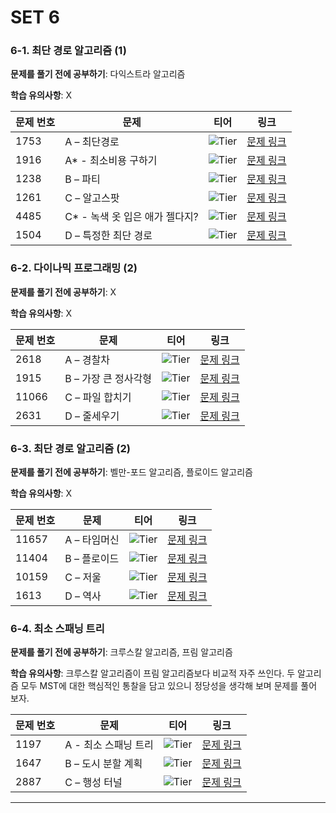 # SET 6

### 6-1. 최단 경로 알고리즘 (1)

**문제를 풀기 전에 공부하기**: 다익스트라 알고리즘

**학습 유의사항**: X

| 문제 번호 | 문제 | 티어 | 링크 |
|------|------|------|------|
| 1753 | A – 최단경로 | ![Tier](https://d2gd6pc034wcta.cloudfront.net/tier/12.svg) | [문제 링크](https://www.acmicpc.net/problem/1753) |
| 1916 | A* - 최소비용 구하기 | ![Tier](https://d2gd6pc034wcta.cloudfront.net/tier/11.svg) | [문제 링크](https://www.acmicpc.net/problem/1916) |
| 1238 | B – 파티 | ![Tier](https://d2gd6pc034wcta.cloudfront.net/tier/13.svg) | [문제 링크](https://www.acmicpc.net/problem/1238) |
| 1261 | C – 알고스팟 | ![Tier](https://d2gd6pc034wcta.cloudfront.net/tier/12.svg) | [문제 링크](https://www.acmicpc.net/problem/1261) |
| 4485 | C* - 녹색 옷 입은 애가 젤다지? | ![Tier](https://d2gd6pc034wcta.cloudfront.net/tier/12.svg) | [문제 링크](https://www.acmicpc.net/problem/4485) |
| 1504 | D – 특정한 최단 경로 | ![Tier](https://d2gd6pc034wcta.cloudfront.net/tier/12.svg) | [문제 링크](https://www.acmicpc.net/problem/1504) |

### 6-2. 다이나믹 프로그래밍 (2)

**문제를 풀기 전에 공부하기**: X

**학습 유의사항**: X

| 문제 번호 | 문제 | 티어 | 링크 |
|------|------|------|------|
| 2618 | A – 경찰차 | ![Tier](https://d2gd6pc034wcta.cloudfront.net/tier/17.svg) | [문제 링크](https://www.acmicpc.net/problem/2618) |
| 1915 | B – 가장 큰 정사각형 | ![Tier](https://d2gd6pc034wcta.cloudfront.net/tier/12.svg) | [문제 링크](https://www.acmicpc.net/problem/1915) |
| 11066 | C – 파일 합치기 | ![Tier](https://d2gd6pc034wcta.cloudfront.net/tier/13.svg) | [문제 링크](https://www.acmicpc.net/problem/11066) |
| 2631 | D – 줄세우기 | ![Tier](https://d2gd6pc034wcta.cloudfront.net/tier/12.svg) | [문제 링크](https://www.acmicpc.net/problem/2631) |

### 6-3. 최단 경로 알고리즘 (2)

**문제를 풀기 전에 공부하기**: 벨만-포드 알고리즘, 플로이드 알고리즘

**학습 유의사항**: X

| 문제 번호 | 문제 | 티어 | 링크 |
|------|------|------|------|
| 11657 | A – 타임머신 | ![Tier](https://d2gd6pc034wcta.cloudfront.net/tier/12.svg) | [문제 링크](https://www.acmicpc.net/problem/11657) |
| 11404 | B – 플로이드 | ![Tier](https://d2gd6pc034wcta.cloudfront.net/tier/12.svg) | [문제 링크](https://www.acmicpc.net/problem/11404) |
| 10159 | C – 저울 | ![Tier](https://d2gd6pc034wcta.cloudfront.net/tier/12.svg) | [문제 링크](https://www.acmicpc.net/problem/10159) |
| 1613 | D – 역사 | ![Tier](https://d2gd6pc034wcta.cloudfront.net/tier/13.svg) | [문제 링크](https://www.acmicpc.net/problem/1613) |

### 6-4. 최소 스패닝 트리

**문제를 풀기 전에 공부하기**: 크루스칼 알고리즘, 프림 알고리즘

**학습 유의사항**: 크루스칼 알고리즘이 프림 알고리즘보다 비교적 자주 쓰인다. 두 알고리즘 모두 MST에 대한 핵심적인 통찰을 담고 있으니 정당성을 생각해 보며 문제를 풀어 보자.

| 문제 번호 | 문제 | 티어 | 링크 |
|------|------|------|------|
| 1197 | A - 최소 스패닝 트리 | ![Tier](https://d2gd6pc034wcta.cloudfront.net/tier/12.svg) | [문제 링크](https://www.acmicpc.net/problem/1197) |
| 1647 | B – 도시 분할 계획 | ![Tier](https://d2gd6pc034wcta.cloudfront.net/tier/12.svg) | [문제 링크](https://www.acmicpc.net/problem/1647) |
| 2887 | C – 행성 터널 | ![Tier](https://d2gd6pc034wcta.cloudfront.net/tier/16.svg) | [문제 링크](https://www.acmicpc.net/problem/2887) |

---